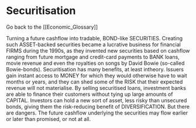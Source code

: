 # Securitisation

Go back to the [[Economic_Glossary]]


Turning a future cashflow into tradable, BOND-like SECURITIES. Creating such ASSET-backed securities became a lucrative business for financial FIRMS during the 1990s, as they invented new securities based on cashflow ranging from future mortgage and credit-card payments to BANK loans, movie revenue and even the royalties on songs by David Bowie (so-called Bowie-bonds). Securitisation has many benefits, at least in­theory. Issuers gain instant access to MONEY for which they would otherwise have to wait months or years, and they can shed some of the RISK that their expected revenue will not materialise. By selling securitised loans, investment banks are able to finance their customers without tying up large amounts of CAPITAL. Investors can hold a new sort of asset, less risky than unsecured bonds, giving them the risk-reducing benefit of DIVERSIFICATION. But there are dangers. The future cashflow underlying the securities may flow earlier or later than promised, or not at all.

